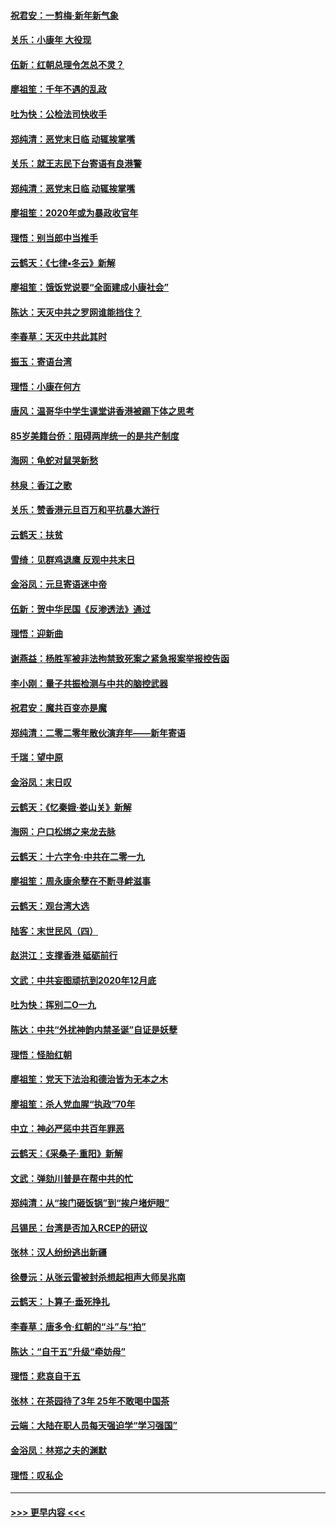#### [祝君安：一剪梅‧新年新气象](../pages/nsc993/n11776340.md?t=01082144) 
#### [关乐：小康年 大役现](../pages/nsc993/n11774213.md?t=01082144) 
#### [伍新：红朝总理令怎总不灵？](../pages/nsc993/n11770813.md?t=01082144) 
#### [廖祖笙：千年不遇的乱政](../pages/nsc993/n11770373.md?t=01082144) 
#### [吐为快：公检法司快收手](../pages/nsc993/n11770359.md?t=01082144) 
#### [郑纯清：恶党末日临 动辄挨掌嘴](../pages/nsc993/n11769912.md?t=01082144) 
#### [关乐：就王志民下台寄语有良港警](../pages/nsc993/n11769903.md?t=01082144) 
#### [郑纯清：恶党末日临 动辄挨掌嘴](../pages/nsc993/n11769356.md?t=01082144) 
#### [廖祖笙：2020年或为暴政收官年](../pages/nsc993/n11768216.md?t=01082144) 
#### [理悟：别当郎中当推手](../pages/nsc993/n11768243.md?t=01082144) 
#### [云鹤天：《七律▪冬云》新解](../pages/nsc993/n11768204.md?t=01082144) 
#### [廖祖笙：饿饭党说要“全面建成小康社会”](../pages/nsc993/n11767482.md?t=01082144) 
#### [陈达：天灭中共之罗网谁能挡住？](../pages/nsc993/n11767465.md?t=01082144) 
#### [李春草：天灭中共此其时](../pages/nsc993/n11767452.md?t=01082144) 
#### [振玉：寄语台湾](../pages/nsc993/n11767432.md?t=01082144) 
#### [理悟：小康在何方](../pages/nsc993/n11767394.md?t=01082144) 
#### [唐风：温哥华中学生课堂讲香港被踢下体之思考](../pages/nsc993/n11766848.md?t=01082144) 
#### [85岁美籍台侨：阻碍两岸统一的是共产制度](../pages/nsc993/n11765043.md?t=01082144) 
#### [海网：龟蛇对鼠哭新愁](../pages/nsc993/n11764895.md?t=01082144) 
#### [林泉：香江之歌](../pages/nsc993/n11764415.md?t=01082144) 
#### [关乐：赞香港元旦百万和平抗暴大游行](../pages/nsc993/n11764382.md?t=01082144) 
#### [云鹤天：扶贫](../pages/nsc993/n11764245.md?t=01082144) 
#### [雪绮：见群鸡退鹰  反观中共末日](../pages/nsc993/n11762112.md?t=01082144) 
#### [金浴凤：元旦寄语迷中帝](../pages/nsc993/n11761788.md?t=01082144) 
#### [伍新：贺中华民国《反渗透法》通过](../pages/nsc993/n11761994.md?t=01082144) 
#### [理悟：迎新曲](../pages/nsc993/n11761152.md?t=01082144) 
#### [谢燕益：杨胜军被非法拘禁致死案之紧急报案举报控告函](../pages/nsc993/n11756134.md?t=01082144) 
#### [李小刚：量子共振检测与中共的脑控武器](../pages/nsc993/n11754518.md?t=01082144) 
#### [祝君安：魔共百变亦是魔](../pages/nsc993/n11754469.md?t=01082144) 
#### [郑纯清：二零二零年散伙演弃年——新年寄语](../pages/nsc993/n11754195.md?t=01082144) 
#### [千瑞：望中原](../pages/nsc993/n11754159.md?t=01082144) 
#### [金浴凤：末日叹](../pages/nsc993/n11752359.md?t=01082144) 
#### [云鹤天：《忆秦娥‧娄山关》新解](../pages/nsc993/n11752348.md?t=01082144) 
#### [海网：户口松绑之来龙去脉](../pages/nsc993/n11752328.md?t=01082144) 
#### [云鹤天：十六字令‧中共在二零一九](../pages/nsc993/n11752305.md?t=01082144) 
#### [廖祖笙：周永康余孽在不断寻衅滋事](../pages/nsc993/n11751013.md?t=01082144) 
#### [云鹤天：观台湾大选](../pages/nsc993/n11751007.md?t=01082144) 
#### [陆客：末世民风（四）](../pages/nsc993/n11749203.md?t=01082144) 
#### [赵洪江：支撑香港 砥砺前行](../pages/nsc993/n11748482.md?t=01082144) 
#### [文武：中共妄图顽抗到2020年12月底](../pages/nsc993/n11748446.md?t=01082144) 
#### [吐为快：挥别二O一九](../pages/nsc993/n11748411.md?t=01082144) 
#### [陈达：中共“外扰神韵内禁圣诞”自证是妖孽](../pages/nsc993/n11748226.md?t=01082144) 
#### [理悟：怪胎红朝](../pages/nsc993/n11748206.md?t=01082144) 
#### [廖祖笙：党天下法治和德治皆为无本之木](../pages/nsc993/n11748135.md?t=01082144) 
#### [廖祖笙：杀人党血腥“执政”70年](../pages/nsc993/n11745144.md?t=01082144) 
#### [中立：神必严惩中共百年罪恶](../pages/nsc993/n11744970.md?t=01082144) 
#### [云鹤天：《采桑子‧重阳》新解](../pages/nsc993/n11744948.md?t=01082144) 
#### [文武：弹劾川普是在帮中共的忙](../pages/nsc993/n11744758.md?t=01082144) 
#### [郑纯清：从“挨门砸饭锅”到“挨户堵炉眼”](../pages/nsc993/n11744745.md?t=01082144) 
#### [吕锡民：台湾是否加入RCEP的研议](../pages/nsc993/n11744701.md?t=01082144) 
#### [张林：汉人纷纷逃出新疆](../pages/nsc993/n11743530.md?t=01082144) 
#### [徐曼沅：从张云雷被封杀想起相声大师吴兆南](../pages/nsc993/n11741816.md?t=01082144) 
#### [云鹤天：卜算子‧垂死挣扎](../pages/nsc993/n11739956.md?t=01082144) 
#### [李春草：唐多令‧红朝的“斗”与“拍”](../pages/nsc993/n11739830.md?t=01082144) 
#### [陈达：“自干五”升级“牵妨母”](../pages/nsc993/n11739724.md?t=01082144) 
#### [理悟：悲哀自干五](../pages/nsc993/n11739547.md?t=01082144) 
#### [张林：在茶园待了3年 25年不敢喝中国茶](../pages/nsc993/n11739240.md?t=01082144) 
#### [云端：大陆在职人员每天强迫学“学习强国”](../pages/nsc993/n11738735.md?t=01082144) 
#### [金浴凤：林郑之夫的渊默](../pages/nsc993/n11737735.md?t=01082144) 
#### [理悟：叹私企](../pages/nsc993/n11737715.md?t=01082144) 

----
#### [ >>> 更早内容 <<< ](../indexes/nsc993-earlier.md)
